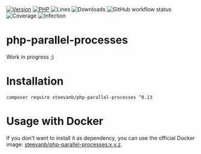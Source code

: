 [![Version](https://img.shields.io/badge/version-0.13.0-blueviolet.svg)](https://github.com/steevanb/php-parallel-processes/tree/0.13.0)
[![PHP](https://img.shields.io/badge/php-^8.1-blue.svg)](https://php.net)
![Lines](https://img.shields.io/badge/code%20lines-6,268-blue.svg)
![Downloads](https://poser.pugx.org/steevanb/php-parallel-processes/downloads)
![GitHub workflow status](https://img.shields.io/github/actions/workflow/status/steevanb/php-parallel-processes/ci.yml?branch=master)
![Coverage](https://img.shields.io/badge/coverage-48%25-success.svg)
![Infection](https://img.shields.io/badge/infection-83%25-success.svg)

# php-parallel-processes

Work in progress ;)

# Installation

```
composer require steevanb/php-parallel-processes ^0.13
```

# Usage with Docker

If you don't want to install it as dependency, you can use the official Docker image: 
[steevanb/php-parallel-processes:x.y.z](https://hub.docker.com/r/steevanb/php-parallel-processes/tags).
